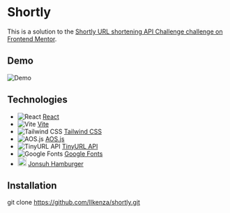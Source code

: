 # **Shortly**

This is a solution to the [Shortly URL shortening API Challenge challenge on Frontend Mentor](https://www.frontendmentor.io/challenges/url-shortening-api-landing-page-2ce3ob-G).

## Demo

![Demo]()

## Technologies

- ![React](https://cdn.simpleicons.org/react/61DAFB?size=20 "react") [React](https://react.dev/)
- ![Vite](https://cdn.simpleicons.org/vite/646CFF?size=20) [Vite](https://vitejs.dev/)
- ![Tailwind CSS](https://cdn.simpleicons.org/tailwindcss/06B6D4?size=20) [Tailwind CSS](https://tailwindcss.com/)
- ![AOS.js](https://cdn.simpleicons.org/javascript/FFD700?size=20) [AOS.js](https://michalsnik.github.io/aos/)
- ![TinyURL API](https://cdn.simpleicons.org/imgur/0077B5?size=20) [TinyURL API](https://tinyurl.com/)
- ![Google Fonts](https://cdn.simpleicons.org/google/4285F4?size=20) [Google Fonts](https://fonts.google.com/)
- <img src="https://jonsuh.com/hamburgers/favicon.ico" style="height:20px;" alt="Alt text" title="Optional title"> [Jonsuh Hamburger](https://jonsuh.com/hamburgers/)

## Installation

git clone https://github.com/Ilkenza/shortly.git
